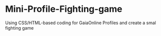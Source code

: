 # Mini-Profile-Fighting-game
Using CSS/HTML-based coding for GaiaOnline Profiles and create a smal fighting game
